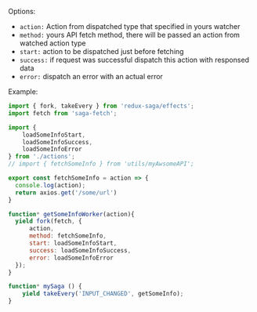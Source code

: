 Options:
- `action:` Action from dispatched type that specified in yours watcher
- `method:` yours API fetch method, there will be passed an action from watched action type
- `start:` action to be dispatched just before fetching
- `success:` if request was successful dispatch this action with responsed data
- `error:` dispatch an error with an actual error

Example:
```js
import { fork, takeEvery } from 'redux-saga/effects';
import fetch from 'saga-fetch';

import {
    loadSomeInfoStart,
    loadSomeInfoSuccess,
    loadSomeInfoError
} from './actions';
// import { fetchSomeInfo } from 'utils/myAwsomeAPI';

export const fetchSomeInfo = action => {
  console.log(action);
  return axios.get('/some/url')
}

function* getSomeInfoWorker(action){
  yield fork(fetch, {
      action,
      method: fetchSomeInfo,
      start: loadSomeInfoStart,
      success: loadSomeInfoSuccess,
      error: loadSomeInfoError
  });
}

function* mySaga () {
    yield takeEvery('INPUT_CHANGED', getSomeInfo);
}
```